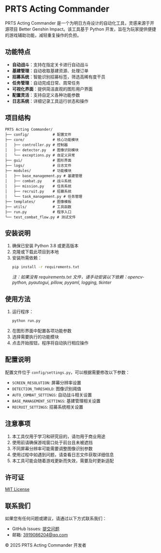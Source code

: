 # PRTS Acting Commander

PRTS Acting Commander 是一个为明日方舟设计的自动化工具，灵感来源于开源项目 Better Genshin Impact。该工具基于 Python 开发，旨在为玩家提供便捷的游戏辅助功能，减轻重复操作的负担。

## 功能特点

- **自动战斗**：支持在指定关卡进行自动战斗
- **基建管理**：自动收取基建资源、处理订单
- **招募系统**：智能识别招募标签，筛选高稀有度干员
- **任务管理**：自动完成日常、周常任务
- **可视化界面**：提供简洁直观的图形用户界面
- **配置灵活**：支持自定义各种功能参数
- **日志系统**：详细记录工具运行状态和操作

## 项目结构

```
PRTS Acting Commander/
├── config/           # 配置文件
├── core/             # 核心功能模块
│   ├── controller.py # 控制器
│   ├── detector.py   # 图像识别模块
│   └── exceptions.py # 自定义异常
├── gui/              # 图形界面
├── logs/             # 日志文件
├── modules/          # 功能模块
│   ├── base_management.py # 基建管理
│   ├── combat.py     # 战斗系统
│   ├── mission.py    # 任务系统
│   ├── recruit.py    # 招募系统
│   └── task_management.py # 任务管理
├── templates/        # 图像模板
├── utils/            # 工具函数
├── run.py            # 程序入口
└── test_combat_flow.py # 测试文件
```

## 安装说明

1. 确保已安装 Python 3.8 或更高版本
2. 克隆或下载此项目到本地
3. 安装所需依赖：
   ```bash
   pip install -r requirements.txt
   ```
   *注：如果没有 requirements.txt 文件，请手动安装以下依赖：opencv-python, pyautogui, pillow, pyyaml, logging, tkinter*

## 使用方法

1. 运行程序：
   ```bash
   python run.py
   ```
2. 在图形界面中配置各项功能参数
3. 选择需要执行的功能模块
4. 点击开始按钮，程序将自动执行相应操作

## 配置说明

配置文件位于 `config/settings.py`，可以根据需要修改以下参数：

- `SCREEN_RESOLUTION`: 屏幕分辨率设置
- `DETECTION_THRESHOLD`: 图像识别阈值
- `AUTO_COMBAT_SETTINGS`: 自动战斗相关设置
- `BASE_MANAGEMENT_SETTINGS`: 基建管理相关设置
- `RECRUIT_SETTINGS`: 招募系统相关设置

## 注意事项

1. 本工具仅用于学习和研究目的，请勿用于商业用途
2. 使用前请确保游戏窗口处于前台且未被遮挡
3. 不同屏幕分辨率可能需要调整图像识别参数
4. 使用过程中如遇到问题，请查看日志文件获取详细信息
5. 本工具可能会随着游戏更新而失效，需要及时更新适配

## 许可证

[MIT License](LICENSE)

## 联系我们

如果您有任何问题或建议，请通过以下方式联系我们：
- GitHub Issues: [提交问题](https://github.com/error-0x12/PRTS-Acting-Commander/issues)
- 邮箱: 3919086204@qq.com

© 2025 PRTS Acting Commander 开发者